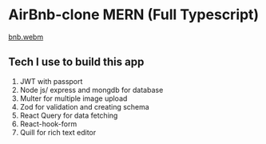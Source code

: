 # AirBnb-clone MERN (Full Typescript)



[bnb.webm](https://user-images.githubusercontent.com/73633889/232281066-4c8a2c31-2edc-411b-9d45-ba31524d88d0.webm)

## Tech I use to build this app
1. JWT with passport 
2. Node js/ express and mongdb for database
3. Multer for multiple image upload
2. Zod for validation and creating schema
4. React Query for data fetching
5. React-hook-form
6. Quill for rich text editor


